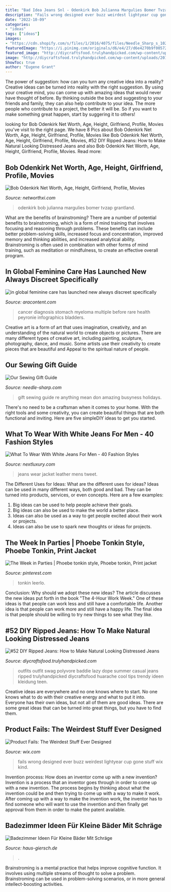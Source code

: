 ```yaml
---
title: "Bad Idea Jeans Snl - Odenkirk Bob Julianna Margulies Bomer Tvzap Grantland"
description: "Fails wrong designed ever buzz weirdest lightyear cup gone stuff wix kind"
date: "2022-10-09"
categories:
- "ideas"
tags: ["ideas"]
images:
- "https://cdn.shopify.com/s/files/1/2016/4075/files/Needle_Sharp_s_1024x1024.png?v=1574440070"
featuredImage: "https://i.pinimg.com/originals/d6/e4/27/d6e4270b9f005721b2f5f987d927c8b6.jpg"
featured_image: "http://diycraftsfood.trulyhandpicked.com/wp-content/uploads/2016/07/Black-ripped-jeans-outfit-combination.jpg"
image: "http://diycraftsfood.trulyhandpicked.com/wp-content/uploads/2016/07/Black-ripped-jeans-outfit-combination.jpg"
ShowToc: true
author: "Eugene Grant"
---
```



The power of suggestion: how can you turn any creative idea into a reality?
Creative ideas can be turned into reality with the right suggestion. By using your creative mind, you can come up with amazing ideas that would never have thought of before. By thinking outside the box and suggesting to your friends and family, they can also help contribute to your idea. The more people who contribute to a project, the better it will be. So if you want to make something great happen, start by suggering it to others!

	

		
looking for Bob Odenkirk Net Worth, Age, Height, Girlfriend, Profile, Movies you've visit to the right page. We have 8 Pics about Bob Odenkirk Net Worth, Age, Height, Girlfriend, Profile, Movies like Bob Odenkirk Net Worth, Age, Height, Girlfriend, Profile, Movies, #52 DIY Ripped Jeans: How to Make Natural Looking Distressed Jeans and also Bob Odenkirk Net Worth, Age, Height, Girlfriend, Profile, Movies. Read more:
		
    
## Bob Odenkirk Net Worth, Age, Height, Girlfriend, Profile, Movies

<img loading=lazy src="https://networthxi.com/wp-content/uploads/2017/05/Bob-Odenkirk-Net-Worth-Age-Height-Girlfriend-Profile-Movies.jpg" onerror="this.onerror=null;this.src='https://tse4.mm.bing.net/th?id=OIP.bVJSDnSxtxsclhPgtu9rOQHaEK&amp;pid=15.1';" alt="Bob Odenkirk Net Worth, Age, Height, Girlfriend, Profile, Movies">

_Source: networthxi.com_

>odenkirk bob julianna margulies bomer tvzap grantland. 

	

What are the benefits of brainstroming?
There are a number of potential benefits to brainstroming, which is a form of mind training that involves focusing and reasoning through problems. These benefits can include better problem-solving skills, increased focus and concentration, improved memory and thinking abilities, and increased analytical ability. Brainstroming is often used in combination with other forms of mind training, such as meditation or mindfulness, to create an effective overall program.

    
## In Global Feminine Care Has Launched New Always Discreet Specifically

<img loading=lazy src="http://www.brandpointcontent.com/InfoGraphics/8092390101.jpg?r=1422684109" onerror="this.onerror=null;this.src='https://tse4.mm.bing.net/th?id=OIP.mWZIHnTdqI8-ISn-LbDAKwHagi&amp;pid=15.1';" alt="in global feminine care has launched new always discreet specifically">

_Source: aracontent.com_

>cancer diagnosis stomach myeloma multiple before rare health peyronie infographics bladders. 

	

Creative art is a form of art that uses imagination, creativity, and an understanding of the natural world to create objects or pictures. There are many different types of creative art, including painting, sculpture, photography, dance, and music. Some artists use their creativity to create pieces that are beautiful and Appeal to the spiritual nature of people.

    
## Our Sewing Gift Guide

<img loading=lazy src="https://cdn.shopify.com/s/files/1/2016/4075/files/Needle_Sharp_s_1024x1024.png?v=1574440070" onerror="this.onerror=null;this.src='https://tse3.mm.bing.net/th?id=OIP.crn4r69M6z_d5rlYSkXGZwHaLG&amp;pid=15.1';" alt="Our Sewing Gift Guide">

_Source: needle-sharp.com_

>gift sewing guide re anything mean don amazing busyness holidays. 

	

There's no need to be a craftsman when it comes to your home. With the right tools and some creativity, you can create beautiful things that are both functional and inviting. Here are five simpleDIY ideas to get you started.

    
## What To Wear With White Jeans For Men - 40 Fashion Styles

<img loading=lazy src="http://nextluxury.com/wp-content/uploads/what-to-wear-with-white-jeans-black-leather-jacket-for-men.jpg" onerror="this.onerror=null;this.src='https://tse2.mm.bing.net/th?id=OIP.c7HFavPIfL5fLov9w79F3AAAAA&amp;pid=15.1';" alt="What To Wear With White Jeans For Men - 40 Fashion Styles">

_Source: nextluxury.com_

>jeans wear jacket leather mens tweet. 

	

The Different Uses for Ideas: What are the different uses for ideas?
Ideas can be used in many different ways, both good and bad. They can be turned into products, services, or even concepts. Here are a few examples:
1. Big ideas can be used to help people achieve their goals. 
2. Big ideas can also be used to make the world a better place. 
3. Ideas can also be used as a way to get people excited about their work or projects. 
4. Ideas can also be use to spark new thoughts or ideas for projects.

    
## The Week In Parties | Phoebe Tonkin Style, Phoebe Tonkin, Print Jacket

<img loading=lazy src="https://i.pinimg.com/originals/d6/e4/27/d6e4270b9f005721b2f5f987d927c8b6.jpg" onerror="this.onerror=null;this.src='https://tse1.mm.bing.net/th?id=OIP.IYeMkygacD9klkK63nmqjwHaLH&amp;pid=15.1';" alt="The Week in Parties | Phoebe tonkin style, Phoebe tonkin, Print jacket">

_Source: pinterest.com_

>tonkin leerlo. 

	

Conclusion: Why should we adopt these new ideas?
The article discusses the new ideas put forth in the book "The 4-Hour Work Week." One of these ideas is that people can work less and still have a comfortable life. Another idea is that people can work more and still have a happy life. The final idea is that people should be willing to try new things to see what they like.

    
## #52 DIY Ripped Jeans: How To Make Natural Looking Distressed Jeans

<img loading=lazy src="http://diycraftsfood.trulyhandpicked.com/wp-content/uploads/2016/07/Black-ripped-jeans-outfit-combination.jpg" onerror="this.onerror=null;this.src='https://tse4.mm.bing.net/th?id=OIP.E2Ln-QzXfq5tvJFE6VAZIAHaMT&amp;pid=15.1';" alt="#52 DIY Ripped Jeans: How to Make Natural Looking Distressed Jeans">

_Source: diycraftsfood.trulyhandpicked.com_

>outfits outfit swag polyvore baddie lazy dope summer casual jeans ripped trulyhandpicked diycraftsfood huarache cool tips trendy ideen kleidung teen. 

	

Creative ideas are everywhere and no one knows where to start. No one knows what to do with their creative energy and what to put it into. Everyone has their own ideas, but not all of them are good ideas. There are some great ideas that can be turned into great things, but you have to find them.

    
## Product Fails: The Weirdest Stuff Ever Designed

<img loading=lazy src="https://static-wix-blog.wix.com/blog/wp-content/uploads/2013/07/07115844/product-design2.jpg" onerror="this.onerror=null;this.src='https://tse2.mm.bing.net/th?id=OIP.pgVt_uTud3Zbgej11wOEIQHaH-&amp;pid=15.1';" alt="Product Fails: The Weirdest Stuff Ever Designed">

_Source: wix.com_

>fails wrong designed ever buzz weirdest lightyear cup gone stuff wix kind. 

	

Invention process: How does an inventor come up with a new invention?
Invention is a process that an inventor goes through in order to come up with a new invention. The process begins by thinking about what the invention could be and then trying to come up with a way to make it work. After coming up with a way to make the invention work, the inventor has to find someone who will want to use the invention and then finally get approval from them in order to make the patent available.

    
## Badezimmer Ideen Für Kleine Bäder Mit Schräge

<img loading=lazy src="https://i.pinimg.com/474x/56/01/e8/5601e85b319def924c7cd59c8a5b9e6b.jpg" onerror="this.onerror=null;this.src='https://tse2.mm.bing.net/th?id=OIP.-OsXSk6xx_FjEKL7WgcC5gAAAA&amp;pid=15.1';" alt="Badezimmer Ideen Für Kleine Bäder Mit Schräge">

_Source: haus-giersch.de_

>. 

	

Brainstroming is a mental practice that helps improve cognitive function. It involves using multiple streams of thought to solve a problem. Brainstroming can be used in problem-solving scenarios, or in more general intellect-boosting activities.

